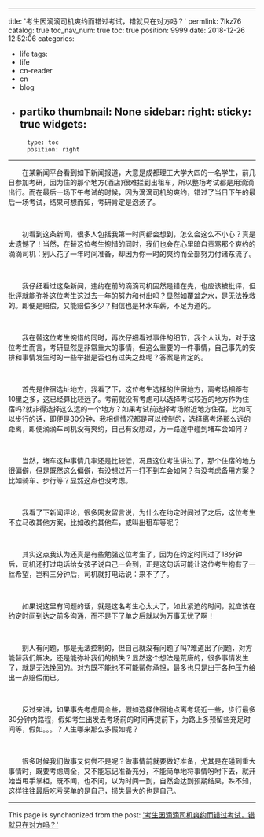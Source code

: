 
---
title: '考生因滴滴司机爽约而错过考试，错就只在对方吗？'
permlink: 7lkz76
catalog: true
toc_nav_num: true
toc: true
position: 9999
date: 2018-12-26 12:52:06
categories:
- life
tags:
- life
- cn-reader
- cn
- blog
- partiko
thumbnail: None
sidebar:
    right:
        sticky: true
widgets:
    -
        type: toc
        position: right
---


<html>
<p>　　在某新闻平台看到如下新闻报道，大意是成都理工大学大四的一名学生，前几日参加考研，因为住的那个地方(酒店)很难拦到出租车，所以整场考试都是用滴滴出行。而在最后一场下午考试的时候，因为滴滴司机的爽约，错过了当日下午的最后一场考试，结果可想而知，考研肯定是泡汤了。</p>
<p><br></p>
<p>　　初看到这条新闻，很多人包括我第一时间都会想到，怎么会这么不小心？真是太遗憾了！当然，在替这位考生惋惜的同时，我们也会在心里暗自责骂那个爽约的滴滴司机：别人花了一年时间准备，却因为你一时的爽约而全部努力付诸东流了。</p>
<p><br></p>
<p>　　我仔细看过这条新闻，违约在前的滴滴司机固然是错在先，也应该被批评，但批评就能弥补这位考生这过去一年的努力和付出吗？显然如覆盆之水，是无法挽救的。即便是赔偿，又能赔偿多少？相信也是杯水车薪，不足为道的。</p>
<p><br></p>
<p>　　我在替这位考生惋惜的同时，再次仔细看过事件的细节，我个人认为，对于这位考生而言，考研显然是非常重大的事情，但这么重要的一件事情，自己事先的安排和事情发生时的一些举措是否也有过失之处呢？答案是肯定的。</p>
<p><br></p>
<p>　　首先是住宿选址地方，我看了下，这位考生选择的住宿地方，离考场相距有10里之多，这已经算比较远了。考前就没有考虑可以选择考试较近的地方作为住宿吗?就非得选择这么远的一个地方？如果考试前选择考场附近地方住宿，比如可以步行的话，即便是30分钟，我相信情况都是可以控制的，选择离考场那么远的距离，即便滴滴车司机没有爽约，自己有没想过，万一路途中碰到堵车会如何？</p>
<p><br></p>
<p>　　当然，堵车这种事情几率还是比较低，况且这位考生讲过了，那个住宿的地方很偏僻，但是既然这么偏僻，有没想过万一打不到车会如何？有没考虑备用方案？比如骑车、步行等？显然这点也没考虑。</p>
<p><br></p>
<p>　　我看了下新闻评论，很多网友留言说，为什么在约定时间过了之后，这位考生不立马改其他方案，比如改约其他车，或叫出租车等呢？</p>
<p><br></p>
<p>　　其实这点我认为还真是有些勉强这位考生了，因为在约定时间过了18分钟后，司机还打过电话给女孩子说自己一会到，正是这句话可能让这位考生抱有了一丝希望，岂料三分钟后，司机就打电话说：来不了了。</p>
<p><br></p>
<p>　　如果说这里有问题的话，就是这名考生心太大了，如此紧迫的时间，就应该在约定时间到达之前多沟通，而不是下了单之后就以为万事无忧了啊！</p>
<p><br></p>
<p>　　别人有问题，那是无法控制的，但自己就没有问题了吗?难道出了问题，对方能替我们解决，还是能弥补我们的损失？显然这个想法是荒唐的，很多事情发生了，就是无法挽回的。对方既不能也不可能帮你承担，最多也只是出于各种压力给出一点赔偿而已。</p>
<p><br></p>
<p>　　反过来讲，如果事先考虑周全些，假如选择住宿地点离考场近一些，步行最多30分钟内路程，假如考生出发去考场前的时间再提前下，为路上多预留些充足时间等，假如。。。？人生哪来那么多假如呢？</p>
<p><br></p>
<p>　　很多时候我们做事又何尝不是呢？做事情前就要做好准备，尤其是在碰到重大事情时，既要考虑周全，又不能忘记准备充分，不能简单地将事情吩咐下去，就开始当甩手掌柜，既不闻，也不问，以为时间一到，自然会达到预期结果，殊不知，这样往往最后吃亏买单的是自己，损失最大的也是自己。</p>
</html>

- - -

This page is synchronized from the post: ['考生因滴滴司机爽约而错过考试，错就只在对方吗？'](https://steemit.com/@rivalhw/7lkz76)
